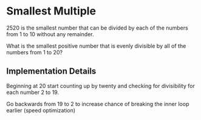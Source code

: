 Smallest Multiple
=================

2520 is the smallest number that can be divided by each of the numbers from 1 to 10 without any remainder.

What is the smallest positive number that is evenly divisible by all of the numbers from 1 to 20?

Implementation Details
----------------------

Beginning at 20 start counting up by twenty and checking for divisibility for each number 2 to 19.

Go backwards from 19 to 2 to increase chance of breaking the inner loop earlier (speed optimization)
